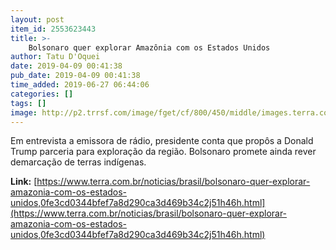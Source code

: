 ```yaml
---
layout: post
item_id: 2553623443
title: >-
    Bolsonaro quer explorar Amazônia com os Estados Unidos
author: Tatu D'Oquei
date: 2019-04-09 00:41:38
pub_date: 2019-04-09 00:41:38
time_added: 2019-06-27 06:44:06
categories: []
tags: []
image: http://p2.trrsf.com/image/fget/cf/800/450/middle/images.terra.com/2019/04/09/47980904354.jpg
---
```


Em entrevista a emissora de rádio, presidente conta que propôs a Donald Trump parceria para exploração da região. Bolsonaro promete ainda rever demarcação de terras indígenas.

**Link:** [https://www.terra.com.br/noticias/brasil/bolsonaro-quer-explorar-amazonia-com-os-estados-unidos,0fe3cd0344bfef7a8d290ca3d469b34c2j51h46h.html](https://www.terra.com.br/noticias/brasil/bolsonaro-quer-explorar-amazonia-com-os-estados-unidos,0fe3cd0344bfef7a8d290ca3d469b34c2j51h46h.html)

